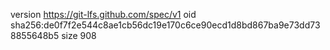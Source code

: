 version https://git-lfs.github.com/spec/v1
oid sha256:de0f7f2e544c8ae1cb56dc19e170c6ce90ecd1d8bd867ba9e73dd738855648b5
size 908
